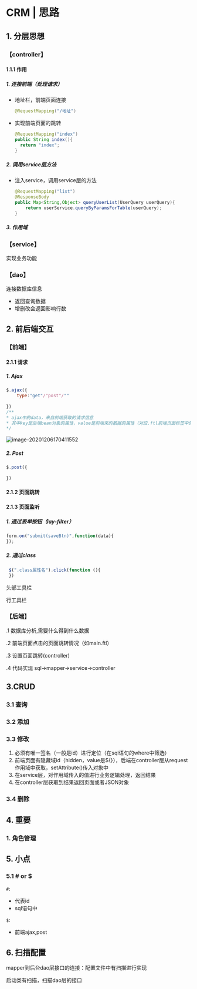 # CRM | 思路

## 1. 分层思想

### 【controller】

#### 1.1.1 作用

##### 1. 连接前端（处理请求）

+ 地址栏，前端页面连接

  ```java
  @RequestMapping("/地址")
  ```

+ 实现前端页面的跳转

  ```java
  @RequestMapping("index")
  public String index(){
  	return "index";
  }
  ```

##### 2. 调用service层方法

+ 注入service，调用service层的方法

  ```java
  @RequestMapping("list")
  @ResponseBody
  public Map<String,Object> queryUserList(UserQuery userQuery){
      return userService.queryByParamsForTable(userQuery);
  }
  ```


##### 3. 作用域



### 【service】

实现业务功能

### 【dao】

连接数据库信息

+ 返回查询数据
+ 增删改会返回影响行数

## 2. 前后端交互

### 【前端】

#### 2.1.1 请求

##### 1. Ajax

```js
$.ajax({
    type:"get"/"post"/""
    
})
/**
* ajax中的data，来自前端获取的请求信息
* 其中key是后端bean对象的属性，value是前端来的数据的属性（对应.ftl前端页面标签中的name）
*/
```

![image-20201206170411552](C:\Users\Lenovo\AppData\Roaming\Typora\typora-user-images\image-20201206170411552.png)

##### 2. Post

```js
$.post({
    
})
```

#### 2.1.2 页面跳转

#### 2.1.3 页面监听

##### 1. 通过表单按钮（lay-filter）

```js
form.on("submit(saveBtn)",function(data){   
});
```

##### 2. 通过class

```js
 $(".class属性名").click(function (){
 })
```

头部工具栏

行工具栏

### 【后端】

.1 数据库分析,需要什么得到什么数据

.2 前端页面点击的页面跳转情况（如main.ftl）

.3 设置页面跳转(controller)

.4 代码实现 sql->mapper->service->controller

## 3.CRUD

### 3.1 查询



### 3.2 添加



### 3.3 修改

1. 必须有唯一签名（一般是id）进行定位（在sql语句的where中筛选）
2. 前端页面有隐藏域id（hidden，value是${}），后端在controller层从request作用域中获取，setAttribute()传入对象中
3. 在service层，对作用域传入的值进行业务逻辑处理，返回结果
4. 在controller层获取到结果返回页面或者JSON对象



### 3.4 删除



## 4. 重要

### 1. 角色管理



## 5. 小点

### 5.1 # or $

`#`:

+ 代表id
+ sql语句中

`$`:

+ 前端ajax,post

## 6. 扫描配置

mapper到后台dao层接口的连接：配置文件中有扫描进行实现

启动类有扫描，扫描dao层的接口

